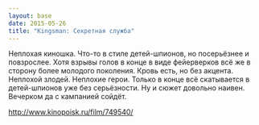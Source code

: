 ```yaml
---
layout: base
date: 2015-05-26
title: "Kingsman: Секретная служба"
---
```


Неплохая киношка. Что-то в стиле детей-шпионов, но посерьёзнее и повзрослее.
Хотя взрывы голов в конце в виде фейерверков всё же в сторону более молодого поколения.
Кровь есть, но без акцента. Неплохой злодей. Неплохие герои.
Только в конце всё скатывается в детей-шпионов уже без серьёзности.
Ну и сюжет довольно наивен. Вечерком да с кампанией сойдёт.

<http://www.kinopoisk.ru/film/749540/>
